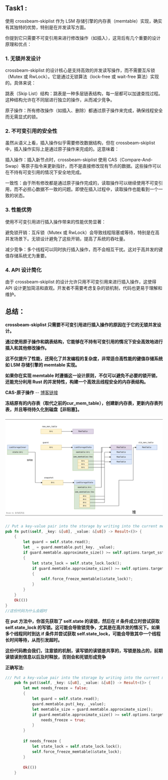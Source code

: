 ## Task1 :
使用 crossbeam-skiplist 作为 LSM 存储引擎的内存表（memtable）实现，确实有其独特的优势，特别是在并发读写方面。   

你提到它只需要不可变引用来进行修改操作（如插入），这背后有几个重要的设计原理和优点：    

### 1. 无锁并发设计   
crossbeam-skiplist 的设计核心是支持高效的并发读写操作，而不需要互斥锁（Mutex 或 RwLock）。它是通过无锁算法（lock-free 或 wait-free 算法）实现的。具体来说： 

跳表（Skip List）结构：跳表是一种多层链表结构，每一层都可以加速查找过程。这种结构允许在不同层进行独立的操作，从而减少竞争。 

原子操作：所有修改操作（如插入、删除）都通过原子操作来完成，确保线程安全而无需显式的锁。    

### 2. 不可变引用的安全性 
虽然从语义上看，插入操作似乎需要修改数据结构，但在 crossbeam-skiplist 中，插入操作实际上是通过原子操作来完成的。这意味着：  

插入操作：插入新节点时，crossbeam-skiplist 使用 CAS（Compare-And-Swap）等原子指令来更新指针，而不是直接修改现有节点的数据。这些操作可以在不持有可变引用的情况下安全地完成。 

一致性：由于所有修改都是通过原子操作完成的，读取操作可以继续使用不可变引用，而不必担心数据不一致的问题。即使在插入过程中，读取操作也能看到一个一致的状态。  

### 3. 性能优势   
使用不可变引用进行插入操作带来的性能优势显著：  

避免锁开销：互斥锁（Mutex 或 RwLock）会导致线程阻塞或等待，特别是在高并发场景下。无锁设计避免了这些开销，提高了系统的吞吐量。 

减少竞争：多个线程可以同时执行插入操作，而不会相互干扰。这对于高并发的键值存储系统尤为重要。    

### 4. API 设计简化
由于 crossbeam-skiplist 的设计允许只用不可变引用来进行插入操作，这使得 API 设计更加简洁和直观。开发者不需要考虑复杂的锁机制，代码也更易于理解和维护。   

## 总结：
**crossbeam-skiplist 只需要不可变引用进行插入操作的原因在于它的无锁并发设计。**    

**通过使用原子操作和跳表结构，它能够在不持有可变引用的情况下安全高效地进行插入和其他修改操作。**    

**这不仅提升了性能，还简化了并发编程的复杂度，非常适合高性能的键值存储系统如 LSM 存储引擎的 memtable 实现。**       

**如果你在实现 memtable 时遵循这一设计原则，不仅可以避免不必要的锁开销，还能充分利用 Rust 的并发特性，构建一个高效且线程安全的内存表结构。**  

**CAS-原子操作** -- [博客链接](https://blog.csdn.net/mhz2977170/article/details/134019646)

**冻结原有的内存表（取代之前的cur_mem_table），创建新内存表，更新内存表列表，并且等待持久化到磁盘【非阻塞】。** 

![alt text](image.png)

```rust
// Put a key-value pair into the storage by writing into the current memtable. 
pub fn put(&self, _key: &[u8], _value: &[u8]) -> Result<()> { 
    { 
        let guard = self.state.read(); 
        let _ = guard.memtable.put(_key, _value); 
        if guard.memtable.approximate_size() >= self.options.target_sst_size 
        { 
            let state_lock = self.state_lock.lock(); 
            if guard.memtable.approximate_size() >= self.options.target_sst_size 
            { 
                self.force_freeze_memtable(&state_lock)?; 
            } 
        }
    } 
    Ok(())
} 
//这份代码为什么会超时
```
**在 put 方法中，你首先获取了 self.state 的读锁，然后在 if 条件成立时尝试获取 self.state_lock 的写锁。这可能会导致锁竞争，尤其是在高并发的情况下。如果多个线程同时到达 if 条件并尝试获取 self.state_lock，可能会导致其中一个线程长时间等待，从而引发超时。**    

**这份代码教会我们，注意锁的机制，读写锁的读锁是共享的，写锁是独占的，前期读锁读到信息以后及时释放，否则会和死锁形成竞争**  

**正确写法:**   

```rust
/// Put a key-value pair into the storage by writing into the current memtable.
    pub fn put(&self, _key: &[u8], _value: &[u8]) -> Result<()> {
        let mut needs_freeze = false;
        {
            let guard = self.state.read();
            guard.memtable.put(_key, _value);
            let memtable_size = guard.memtable.approximate_size();
            if guard.memtable.approximate_size() >= self.options.target_sst_size {
                needs_freeze = true;
            }
        }

        if needs_freeze {
            let state_lock = self.state_lock.lock();
            self.force_freeze_memtable(&state_lock);
        }

        Ok(())
    }

``` 

```